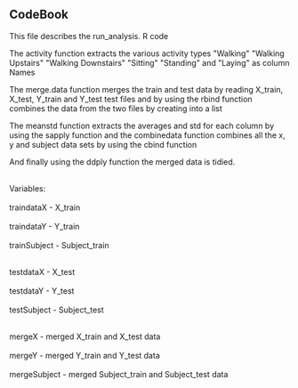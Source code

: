 ## CodeBook

This file describes the run_analysis. R code

The activity function extracts the various activity types "Walking" "Walking Upstairs" "Walking Downstairs"
"Sitting" "Standing" and "Laying"  as column Names

The merge.data function merges the train and test data by reading X_train, X_test, Y_train and Y_test test
files and by using the rbind function combines the data from the two files by creating into a list

The meanstd function extracts the averages and std for each column by using the sapply function and the combinedata function
combines all the x, y and subject data sets by using the cbind function

And finally using the ddply function the merged data is tidied.

<br> Variables: </br>
<br> traindataX - X_train </br>
<br> traindataY - Y_train </br>
<br> trainSubject - Subject_train </br>

<br> testdataX - X_test </br>
<br> testdataY - Y_test </br>
<br> testSubject - Subject_test </br>

<br> mergeX - merged X_train and X_test data </br>
<br> mergeY - merged Y_train and Y_test data </br>
<br> mergeSubject - merged Subject_train and Subject_test data </br>
